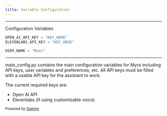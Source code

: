 ```yaml
---
title: Variable Configuration
---
```

<SwmSnippet path="/main_config.py" line="1">

---

Configuration Variables

```python
OPEN_AI_API_KEY = "KEY_HERE"
ELEVENLABS_API_KEY = "KEY_HERE"

USER_NAME = "Boss"

```

---

</SwmSnippet>

main_config.py contains the main configuration variables for Myra including API keys, user variables and preferences, etc. All API keys must be filled with a usable API key for the assistant to work.

The current required keys are:

- Open AI API
- Elevenlabs (if using customizable voice)

<SwmMeta version="3.0.0" repo-id="Z2l0aHViJTNBJTNBUENBQSUzQSUzQUF2YWxvbkFjZQ==" repo-name="PCAA"><sup>Powered by [Swimm](https://app.swimm.io/)</sup></SwmMeta>
